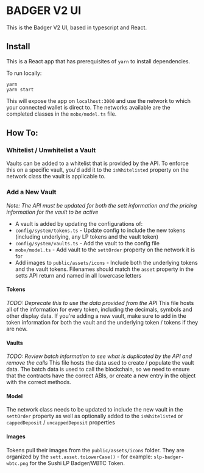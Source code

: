 # BADGER V2 UI

This is the Badger V2 UI, based in typescript and React.

## Install

This is a React app that has prerequisites of `yarn` to install dependencies.

To run locally:

```
yarn
yarn start
```

This will expose the app on `localhost:3000` and use the network to which your connected wallet is direct to. The networks available are the completed classes in the `mobx/model.ts` file.

## How To:

### Whitelist / Unwhitelist a Vault

Vaults can be added to a whitelist that is provided by the API. To enforce this on a specific vault, you'd add it to the `isWhitelisted` property on the network class the vault is applicable to.

### Add a New Vault

_Note: The API must be updated for both the sett information and the pricing information for the vault to be active_

-   A vault is added by updating the configurations of:
-   `config/system/tokens.ts` - Update config to include the new tokens (including underlying, any LP tokens and the vault token)
-   `config/system/vaults.ts` - Add the vault to the config file
-   `mobx/model.ts` - Add vault to the `settOrder` property on the network it is for
-   Add images to `public/assets/icons` - Include both the underlying tokens and the vault tokens. Filenames should match the `asset` property in the setts API return and named in all lowercase letters

#### Tokens

_TODO: Deprecate this to use the data provided from the API_
This file hosts all of the information for every token, including the decimals, symbols and other display data. If you're adding a new vault, make sure to add in the token information for both the vault and the underlying token / tokens if they are new.

#### Vaults

_TODO: Review batch information to see what is duplicated by the API and remove the calls_
This file hosts the data used to create / populate the vault data. The batch data is used to call the blockchain, so we need to ensure that the contracts have the correct ABIs, or create a new entry in the object with the correct methods.

#### Model

The network class needs to be updated to include the new vault in the `settOrder` property as well as optionally added to the `isWhitelisted` or `cappedDeposit` / `uncappedDeposit` properties

#### Images

Tokens pull their images from the `public/assets/icons` folder. They are organized by the `sett.asset.toLowerCase()` - for example: `slp-badger-wbtc.png` for the Sushi LP Badger/WBTC Token.
